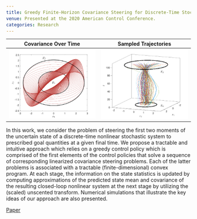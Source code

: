 ```yaml
---
title: Greedy Finite-Horizon Covariance Steering for Discrete-Time Stochastic Nonlinear Systems Based on the Unscented Transform
venue: Presented at the 2020 American Control Conference.
categories: Research
---
```


Covariance Over Time   |  Sampled Trajectories
:-------------------------:|:-------------------------:
![](/docs/greedy_covariance_2d.png)  |  ![](/docs/greedy_covariance_trajectories_3d.png)

In this work, we consider the problem of steering the first two moments of the uncertain state of a discrete-time nonlinear stochastic system to prescribed goal quantities at a given final time. We propose a tractable and intuitive approach which relies on a greedy control policy which is comprised of the first elements of the control policies that solve a sequence of corresponding linearized covariance steering problems. Each of the latter problems is associated with a tractable (finite-dimensional) convex program. At each stage, the information on the state statistics is updated by computing approximations of the predicted state mean and covariance of the resulting closed-loop nonlinear system at the next stage by utilizing the (scaled) unscented transform. Numerical simulations that illustrate the key ideas of our approach are also presented.

[Paper](https://arxiv.org/pdf/2003.03679.pdf)
